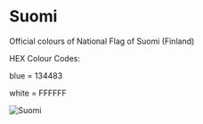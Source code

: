 # Suomi

Official colours of National Flag of Suomi (Finland)

HEX Colour Codes:

blue = 134483

white = FFFFFF

![Suomi](https://user-images.githubusercontent.com/73434605/165263604-79de96a7-a4c4-4289-97e1-d232fe619ac4.png)
